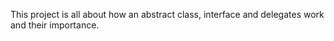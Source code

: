 This project is all about how an abstract class, interface and delegates work and their importance.
